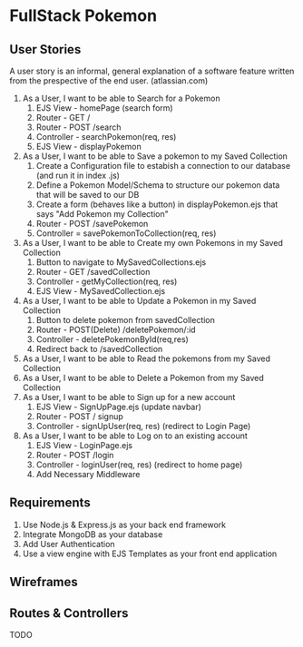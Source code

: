 # FullStack Pokemon

## User Stories
A user story is an informal, general explanation of a software feature
written from the prespective of the end user. (atlassian.com)

1. As a User, I want to be able to Search for a Pokemon
    1. EJS View - homePage (search form) 
    2. Router - GET /
    3. Router - POST /search 
    4. Controller - searchPokemon(req, res)
    5. EJS View - displayPokemon
2. As a User, I want to be able to Save a pokemon to my Saved Collection
    1. Create a Configuration file to estabish a connection to our database (and run it in index .js)
    2. Define a Pokemon Model/Schema to structure our pokemon data that will be saved to our DB
    3. Create a form (behaves like a button) in displayPokemon.ejs that says "Add Pokemon my Collection"
    4. Router - POST /savePokemon
    5. Controller = savePokemonToCollection(req, res)
3. As a User, I want to be able to Create my own Pokemons in my Saved Collection
    1. Button to navigate to MySavedCollections.ejs
    2. Router - GET /savedCollection
    3. Controller - getMyCollection(req, res)
    4. EJS View - MySavedCollection.ejs
4. As a User, I want to be able to Update a Pokemon in my Saved Collection
    1. Button to delete pokemon from savedCollection
    2. Router - POST(Delete) /deletePokemon/:id
    3. Controller - deletePokemonById(req,res)
    4. Redirect back to /savedCollection
5. As a User, I want to be able to Read the pokemons from my Saved Collection
6. As a User, I want to be able to Delete a Pokemon from my Saved Collection
7. As a User, I want to be able to Sign up for a new account 
    1. EJS View - SignUpPage.ejs (update navbar)
    2. Router - POST / signup
    3. Controller - signUpUser(req, res) (redirect to Login Page)
8. As a User, I want to be able to Log on to an existing account
    1. EJS View - LoginPage.ejs
    2. Router - POST /login 
    3. Controller - loginUser(req, res) (redirect to home page)
    4. Add Necessary Middleware

## Requirements

1. Use Node.js & Express.js as your back end framework
2. Integrate MongoDB as your database
3. Add User Authentication 
4. Use a view engine with EJS Templates as your front end application

## Wireframes


## Routes & Controllers

TODO
